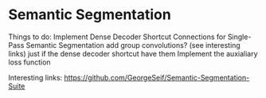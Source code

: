 # Semantic Segmentation

Things to do:
Implement Dense Decoder Shortcut Connections for Single-Pass Semantic Segmentation
add group convolutions? (see interesting links) just if the dense decoder shortcut have them
Implement the auxialiary loss function

Interesting links:
https://github.com/GeorgeSeif/Semantic-Segmentation-Suite
